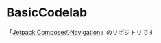 # BasicCodelab

「[Jetpack ComposeのNavigation](https://developer.android.com/codelabs/jetpack-compose-navigation?hl=ja&continue=https%3A%2F%2Fdeveloper.android.com%2Fcourses%2Fpathways%2Fcompose%3Fhl%3Dja%23codelab-https%3A%2F%2Fdeveloper.android.com%2Fcodelabs%2Fjetpack-compose-navigation#0)」のリポジトリです
